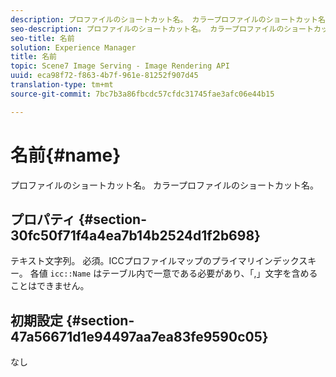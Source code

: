 ```yaml
---
description: プロファイルのショートカット名。 カラープロファイルのショートカット名。
seo-description: プロファイルのショートカット名。 カラープロファイルのショートカット名。
seo-title: 名前
solution: Experience Manager
title: 名前
topic: Scene7 Image Serving - Image Rendering API
uuid: eca98f72-f863-4b7f-961e-81252f907d45
translation-type: tm+mt
source-git-commit: 7bc7b3a86fbcdc57cfdc31745fae3afc06e44b15

---
```



# 名前{#name}

プロファイルのショートカット名。 カラープロファイルのショートカット名。

## プロパティ {#section-30fc50f71f4a4ea7b14b2524d1f2b698}

テキスト文字列。 必須。ICCプロファイルマップのプライマリインデックスキー。 各値 `icc::Name` はテーブル内で一意である必要があり、「,」文字を含めることはできません。

## 初期設定 {#section-47a56671d1e94497aa7ea83fe9590c05}

なし
